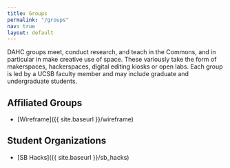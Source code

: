 ```yaml
---
title: Groups
permalink: "/groups"
nav: true
layout: default
---
```


DAHC groups meet, conduct research, and teach in the Commons, and in particular in make creative use of space. These variously take the form of makerspaces, hackerspaces, digital editing kiosks or open labs. Each group is led by a UCSB faculty member and may include graduate and undergraduate students.

<!-- ## Research Groups

-  [Maker Lab]({{ site.baseurl }}/maker_lab) -->

## Affiliated Groups

-  [Wireframe]({{ site.baseurl }}/wireframe)

## Student Organizations

-  [SB Hacks]({{ site.baseurl }}/sb_hacks)
